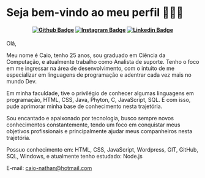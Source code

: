 # Seja bem-vindo ao meu perfil  👨🏻‍💻

<h4 align="center">
 
[![Github Badge](https://img.shields.io/badge/-Facebook-blue?style=for-the-badge&logo=Facebook&logoColor=white&link=https://github.com/arthurspk)](https://www.facebook.com/caio.nathan.3/)
[![Instagram Badge](https://img.shields.io/badge/Instagram-E4405F?style=for-the-badge&logo=instagram&logoColor=white)](https://www.instagram.com/caaio_nathan/)
[![Linkedin Badge](https://img.shields.io/badge/-Linkedin-blue?style=for-the-badge&logo=Linkedin&logoColor=white&link=https://github.com/arthurspk)](https://www.linkedin.com/in/caio-nathan-nunes/)
  
</h4>

Olá, 

Meu nome é Caio, tenho 25 anos, sou graduado em Ciência da Computação, e atualmente trabalho como Analista de suporte. Tenho o foco em me ingressar na área de desenvolvimento, com o intuito de me especializar em linguagens de programação e adentrar cada vez mais no mundo Dev. 

Em minha faculdade, tive o privilégio de conhecer algumas linguagens em programação, HTML, CSS, Java, Phyton, C, JavaScript, SQL. E com isso, pude aprimorar minha base de conhecimento nesta trajetória. 

Sou encantado e apaixonado por tecnologia, busco sempre novos conhecimentos constantemente, tendo um foco em conquistar meus objetivos profissionais e principalmente ajudar meus companheiros nesta trajetória.


Possuo conhecimento em: HTML, CSS, JavaScript, Wordpress, GIT, GitHub, SQL, Windows, e atualmente tenho estudado: Node.js 
  
<p>

E-mail: caio-nathan@hotmail.com

 </p>
